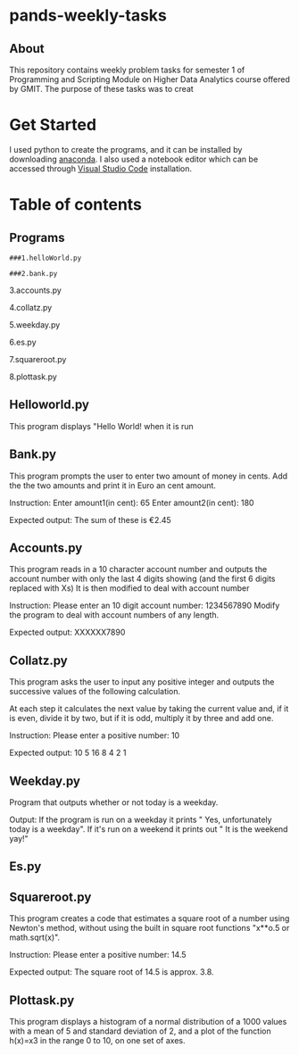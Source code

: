 # pands-weekly-tasks

## About
This repository contains weekly problem tasks for semester 1 of Programming and Scripting Module on Higher Data Analytics course offered by GMIT.
The purpose of these tasks was to creat

# Get Started
I used python to create the programs, and it can be installed by downloading [anaconda](https://www.anaconda.com/download).
I also used a notebook editor which can be accessed through [Visual Studio Code](https://code.visualstudio.com/) installation.

# Table of contents

## Programs
    ###1.helloWorld.py

    ###2.bank.py

3.accounts.py

4.collatz.py

5.weekday.py

6.es.py

7.squareroot.py

8.plottask.py

## Helloworld.py
This program displays "Hello World! when it is run

## Bank.py
This program prompts the user to enter two amount of money in cents.
Add the the two amounts and print it in Euro an cent amount.

Instruction:
    Enter amount1(in cent): 65
    Enter amount2(in cent): 180

Expected output:
    The sum of these is €2.45


## Accounts.py
This program reads in a 10 character account number and outputs the account number with only the last 4 digits showing (and the first 6 digits replaced with Xs)
It is then modified to deal with account number

Instruction:
    Please enter an 10 digit account number: 1234567890
    Modify the program to deal with account numbers of any length.

Expected output:
    XXXXXX7890


## Collatz.py
This program asks the user to input any positive integer and outputs the successive values of the following calculation.

At each step it calculates the next value by taking the current value and, if it is even, divide it by two, but if it is odd, multiply it by three and add one.

Instruction:
    Please enter a positive number: 10

Expected output:
    10 5 16 8 4 2 1


## Weekday.py
Program that outputs whether or not today is a weekday.

Output:
    If the program is run on a weekday it prints " Yes, unfortunately today is a weekday".
    If it's run on a weekend it prints out " It is the weekend yay!"

## Es.py


## Squareroot.py
This program creates a code that estimates a square root of a number using
Newton's method, without using the built in square root functions "x**o.5 or math.sqrt(x)".

Instruction:
    Please enter a positive number: 14.5

Expected output:
    The square root of 14.5 is approx. 3.8.


## Plottask.py
This program displays a histogram of a normal distribution of a 1000 values with a mean of 5 and standard deviation of 2, 
and a plot of the function  h(x)=x3 in the range 0 to 10, on one set of axes.

